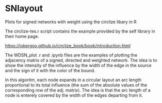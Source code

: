 # SNlayout
Plots for signed networks with weight using the circlize libary in R

The circlize-tes.r script contains the example provided by the self library in their home page.

https://jokergoo.github.io/circlize_book/book/introduction.html


The WDSN_plot .r and .ipynb files are the examples of plotting the adjacency matrix of a signed, directed and weighted network. The idea is to show the intensity of the influence by the width of the edge in the source and the sign of it with the color of the bound.

In this algoritm, each node expands in a circular layout an arc length proportional to its total influence (the sum of the absolute values of the corresponding row of the adj. matrix). The idea is that the arc length of a node is enterely covered by the width of the edges departing from it.
